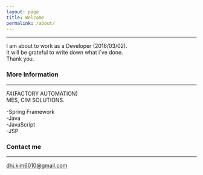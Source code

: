 ```yaml
---
layout: page
title: Welcome
permalink: /about/
---
```

***  
I am about to work as a Developer (2016/03/02).  
It will be grateful to write down what i\`ve done.  
Thank you.

### More Information  
***
*FA*(FACTORY AUTOMATION)  
MES, CIM SOLUTIONS.  

>
-Spring Framework  
-Java  
-JavaScript  
-JSP  
>

### Contact me  
***

[dhj.kim6010@gmail.com](mailto:email@domain.com)
